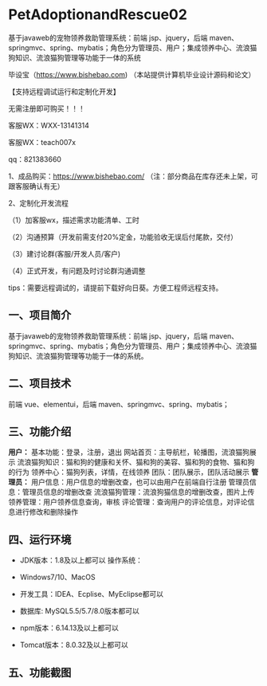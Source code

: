 # PetAdoptionandRescue02
 基于javaweb的宠物领养救助管理系统：前端 jsp、jquery，后端 maven、springmvc、spring、mybatis；角色分为管理员、用户；集成领养中心、流浪猫狗知识、流浪猫狗管理等功能于一体的系统

毕设宝（https://www.bishebao.com) （本站提供计算机毕业设计源码和论文）

【支持远程调试运行和定制化开发】

无需注册即可购买！！！

客服WX：WXX-13141314

客服WX：teach007x

qq：821383660


1、成品购买：https://www.bishebao.com/ （注：部分商品在库存还未上架，可跟客服确认有无）

2、定制化开发流程

（1）加客服wx，描述需求功能清单、工时

（2）沟通预算（开发前需支付20%定金，功能验收无误后付尾款，交付）

（3）建讨论群(客服/开发人员/客户)

（4）正式开发，有问题及时讨论群沟通调整

tips：需要远程调试的，请提前下载好向日葵。方便工程师远程支持。
<h2>一、项目简介</h2>
基于javaweb的宠物领养救助管理系统：前端 jsp、jquery，后端 maven、springmvc、spring、mybatis；角色分为管理员、用户；集成领养中心、流浪猫狗知识、流浪猫狗管理等功能于一体的系统。
<h2>二、项目技术</h2>
前端 vue、elementui，后端 maven、springmvc、spring、mybatis；
<h2>三、功能介绍</h2>
<div class="markdown-heading" dir="auto">
<div class="markdown-heading" dir="auto"><strong>用户：</strong>
基本功能：登录，注册，退出
网站首页：主导航栏，轮播图，流浪猫狗展示
流浪猫狗知识：猫和狗的健康和关怀、猫和狗的美容、猫和狗的食物、猫和狗的行为
领养中心：猫狗列表，详情，在线领养
团队：团队展示，团队活动展示
<strong>管理员：</strong>
用户信息：用户信息的增删改查，也可以由用户在前端自行注册
管理员信息：管理员信息的增删改查
流浪猫狗管理：流浪狗猫信息的增删改查，图片上传
领养管理：用户领养信息查询，审核
评论管理：查询用户的评论信息，对评论信息进行修改和删除操作</div>
</div>
<h2>四、运行环境</h2>
<ul dir="auto">
 	<li>
<p dir="auto">JDK版本：1.8及以上都可以 操作系统：</p>
</li>
 	<li>
<p dir="auto">Windows7/10、MacOS</p>
</li>
 	<li>
<p dir="auto">开发工具：IDEA、Ecplise、MyEclipse都可以</p>
</li>
 	<li>
<p dir="auto">数据库: MySQL5.5/5.7/8.0版本都可以</p>
</li>
 	<li>
<p dir="auto">npm版本：6.14.13及以上都可以</p>
</li>
 	<li>
<p dir="auto">Tomcat版本：8.0.32及以上都可以</p>
</li>
</ul>
<h2>五、功能截图</h2>
<img class="aligncenter size-full wp-image" src="https://www.bishebao.com/wp-content/uploads/2024/07/计算机毕业设计-基于javaweb的宠物领养救助管理系统/result/image_1_1.png" alt="" />
<img class="aligncenter size-full wp-image" src="https://www.bishebao.com/wp-content/uploads/2024/07/计算机毕业设计-基于javaweb的宠物领养救助管理系统/result/image_2_2.png" alt="" />
<img class="aligncenter size-full wp-image" src="https://www.bishebao.com/wp-content/uploads/2024/07/计算机毕业设计-基于javaweb的宠物领养救助管理系统/result/image_3_3.png" alt="" />
<img class="aligncenter size-full wp-image" src="https://www.bishebao.com/wp-content/uploads/2024/07/计算机毕业设计-基于javaweb的宠物领养救助管理系统/result/image_4_4.png" alt="" />
<img class="aligncenter size-full wp-image" src="https://www.bishebao.com/wp-content/uploads/2024/07/计算机毕业设计-基于javaweb的宠物领养救助管理系统/result/image_5_5.png" alt="" />
<img class="aligncenter size-full wp-image" src="https://www.bishebao.com/wp-content/uploads/2024/07/计算机毕业设计-基于javaweb的宠物领养救助管理系统/result/image_6_6.png" alt="" />
<img class="aligncenter size-full wp-image" src="https://www.bishebao.com/wp-content/uploads/2024/07/计算机毕业设计-基于javaweb的宠物领养救助管理系统/result/image_7_7.png" alt="" />
<img class="aligncenter size-full wp-image" src="https://www.bishebao.com/wp-content/uploads/2024/07/计算机毕业设计-基于javaweb的宠物领养救助管理系统/result/image_8_8.png" alt="" />
<img class="aligncenter size-full wp-image" src="https://www.bishebao.com/wp-content/uploads/2024/07/计算机毕业设计-基于javaweb的宠物领养救助管理系统/result/image_9_9.png" alt="" />